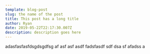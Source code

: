 ```yaml
---
template: blog-post
slug: the name of the post
title: This post has a long title
author: Ryan
date: 2019-05-22T22:17:30.007Z
description: description goes here
---
```

adasfasfasfdsgdsgdfsg af asf asf asdf fadsfasdf sdf dsa sf afadss a
